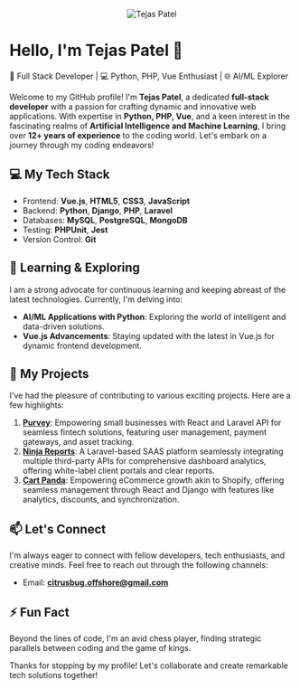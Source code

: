 <p align="center">
  <img src="https://media.giphy.com/media/L1R1tvI9svkIWwpVYr/giphy.gif" alt="Tejas Patel"/>
</p>

# Hello, I'm Tejas Patel 👋

🚀 Full Stack Developer | 💻 Python, PHP, Vue Enthusiast | 🌐 AI/ML Explorer

Welcome to my GitHub profile! I'm **Tejas Patel**, a dedicated **full-stack developer** with a passion for crafting dynamic and innovative web applications. With expertise in **Python, PHP, Vue**, and a keen interest in the fascinating realms of **Artificial Intelligence and Machine Learning**, I bring over **12+ years of experience** to the coding world. Let's embark on a journey through my coding endeavors!

## 💻 My Tech Stack

- Frontend: **Vue.js**, **HTML5**, **CSS3**, **JavaScript**
- Backend: **Python**, **Django**, **PHP**, **Laravel**
- Databases: **MySQL**, **PostgreSQL**, **MongoDB**
- Testing: **PHPUnit**, **Jest**
- Version Control: **Git**

## 🌱 Learning & Exploring

I am a strong advocate for continuous learning and keeping abreast of the latest technologies. Currently, I'm delving into:

- **AI/ML Applications with Python**: Exploring the world of intelligent and data-driven solutions.
- **Vue.js Advancements**: Staying updated with the latest in Vue.js for dynamic frontend development.

## 🚀 My Projects

I've had the pleasure of contributing to various exciting projects. Here are a few highlights:

1. **[Purvey](https://purveypro.com/)**: Empowering small businesses with React and Laravel API for seamless fintech solutions, featuring user management, payment gateways, and asset tracking.
2. **[Ninja Reports](https://www.ninjareports.com/)**: A Laravel-based SAAS platform seamlessly integrating multiple third-party APIs for comprehensive dashboard analytics, offering white-label client portals and clear reports.
3. **[Cart Panda](https://cartpanda.com/)**: Empowering eCommerce growth akin to Shopify, offering seamless management through React and Django with features like analytics, discounts, and synchronization.

## 📫 Let's Connect

I'm always eager to connect with fellow developers, tech enthusiasts, and creative minds. Feel free to reach out through the following channels:

- Email: **citrusbug.offshore@gmail.com**

## ⚡ Fun Fact

Beyond the lines of code, I'm an avid chess player, finding strategic parallels between coding and the game of kings.

Thanks for stopping by my profile! Let's collaborate and create remarkable tech solutions together!
